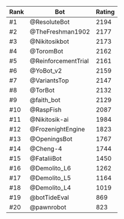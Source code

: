 Rank|Bot|Rating
---|---|---
#1|@ResoluteBot|2194
#2|@TheFreshman1902|2177
#3|@Nikitosikbot|2173
#4|@ToromBot|2162
#5|@ReinforcementTrial|2161
#6|@YoBot_v2|2159
#7|@VariantsTop|2147
#8|@TorBot|2132
#9|@faith_bot|2129
#10|@RaspFish|2087
#11|@Nikitosik-ai|1984
#12|@FrozenightEngine|1823
#13|@OpeningsBot|1767
#14|@Cheng-4|1744
#15|@FataliiBot|1450
#16|@Demolito_L6|1262
#17|@Demolito_L5|1164
#18|@Demolito_L4|1019
#19|@botTideEval|869
#20|@pawnrobot|823
